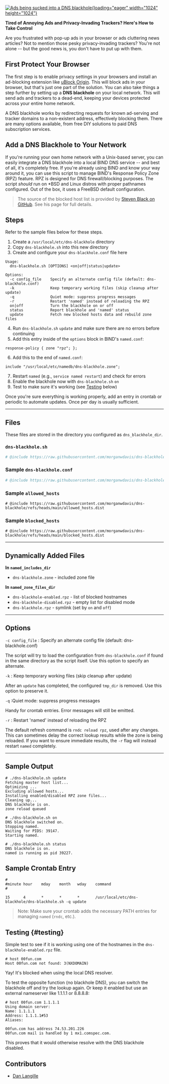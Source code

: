 [![Ads being sucked into a DNS blackhole](https://www.morgandavis.net/content/uploads/2025/04/simple-dns-blackhole.webp){loading="eager" width="1024" height="1024"}](https://www.morgandavis.net/content/uploads/2025/04/simple-dns-blackhole.webp 'DNS Blackhole')

**Tired of Annoying Ads and Privacy-Invading Trackers? Here's How to Take Control**

Are you frustrated with pop-up ads in your browser or ads cluttering news articles? Not to mention those pesky privacy-invading trackers? You're not alone -- but the good news is, you don't have to put up with them.

## First Protect Your Browser

The first step is to enable privacy settings in your browsers and install an ad-blocking extension like [uBlock Origin](https://ublockorigin.com/). This will block ads in your browser, but that's just one part of the solution. You can also take things a step further by setting up a **DNS blackhole** on your local network. This will send ads and trackers to a dead-end, keeping your devices protected across your entire home network.

A DNS blackhole works by redirecting requests for known ad-serving and tracker domains to a non-existent address, effectively blocking them. There are many options available, from free DIY solutions to paid DNS subscription services.

## Add a DNS Blackhole to Your Network

If you're running your own home network with a Unix-based server, you can easily integrate a DNS blackhole into a local BIND DNS service -- and best of all, it's completely free. If you're already using BIND and know your way around it, you can use this script to manage BIND's Response Policy Zone (RPZ) feature. RPZ is designed for DNS firewall/blocking purposes. The script _should_ run on \*BSD and Linux distros with proper pathnames configured. Out of the box, it uses a FreeBSD default configuration.

> The source of the blocked host list is provided by [Steven Black on GitHub](https://github.com/StevenBlack/hosts). See his page for full details.

## Steps

Refer to the sample files below for these steps.

1. Create a `/usr/local/etc/dns-blackhole` directory
2. Copy `dns-blackhole.sh` into this new directory
3. Create and configure your `dns-blackhole.conf` file here

```
Usage:
  dns-blackhole.sh [OPTIONS] <on|off|status|update>

Options:
  -c config_file    Specify an alternate config file (default: dns-blackhole.conf)
  -k                Keep temporary working files (skip cleanup after update)
  -q                Quiet mode: suppress progress messages
  -r                Restart 'named' instead of reloading the RPZ
  on|off            Turn the blackhole on or off
  status            Report blackhole and 'named' status
  update            Fetch new blocked hosts data and rebuild zone files
```

4. Run `dns-blackhole.sh` `update` and make sure there are no errors before continuing
5. Add this entry inside of the `options` block in BIND's `named.conf`:

```text
response-policy { zone "rpz"; };
```

6. Add this to the end of `named.conf`:

```text
include "/usr/local/etc/namedb/dns-blackhole.zone";
```

7. Restart `named` (e.g., `service named restart`) and check for errors
8. Enable the blackhole now with `dns-blackhole.sh` `on`
9. Test to make sure it's working (see [Testing](#testing) below)

Once you're sure everything is working properly, add an entry in crontab or periodic to automate updates. Once per day is usually sufficient.

---

## Files

These files are stored in the directory you configured as `dns_blackhole_dir`.

### `dns-blackhole.sh`

```sh
# @include https://raw.githubusercontent.com/morganwdavis/dns-blackhole/refs/heads/main/dns-blackhole.sh
```

### Sample `dns-blackhole.conf`

```sh
# @include https://raw.githubusercontent.com/morganwdavis/dns-blackhole/refs/heads/main/dns-blackhole.conf.dist
```

### Sample `allowed_hosts`

```
# @include https://raw.githubusercontent.com/morganwdavis/dns-blackhole/refs/heads/main/allowed_hosts.dist
```

### Sample `blocked_hosts`

```
# @include https://raw.githubusercontent.com/morganwdavis/dns-blackhole/refs/heads/main/blocked_hosts.dist
```

---

## Dynamically Added Files

**In `named_includes_dir`**

-   `dns-blackhole.zone` - included zone file

**In `named_zone_files_dir`**

-   `dns-blackhole-enabled.rpz` - list of blocked hostnames
-   `dns-blackhole-disabled.rpz` - empty list for disabled mode
-   `dns-blackhole.rpz` - symlink (set by `on` and `off`)

---

## Options

`-c config_file`
: Specify an alternate config file (default: dns-blackhole.conf)

The script will try to load the configuration from `dns-blackhole.conf` if found in the same directory as the script itself. Use this option to specify an alternate.

`-k`
: Keep temporary working files (skip cleanup after update)

After an `update` has completed, the configured `tmp_dir` is removed. Use this option to preserve it.

`-q`
:Quiet mode: suppress progress messages

Handy for crontab entries. Error messages will still be emitted.

`-r`
: Restart 'named' instead of reloading the RPZ

The default refresh command is `rndc reload rpz`, used after any changes. This can sometimes delay the correct lookup results while the zone is being reloaded. If you want to ensure immediate results, the `-r` flag will instead restart `named` completely.

---

## Sample Output

```
# ./dns-blackhole.sh update
Fetching master host list...
Optimizing ...
Excluding allowed hosts...
Installing enabled/disabled RPZ zone files...
Cleaning up...
DNS blackhole is on.
zone reload queued

# ./dns-blackhole.sh on
DNS blackhole switched on.
Stopping named.
Waiting for PIDS: 39147.
Starting named.

# ./dns-blackhole.sh status
DNS blackhole is on.
named is running as pid 39227.
```

## Sample Crontab Entry

```text
#
#minute hour    mday    month   wday    command
#

15      4       *       *       *       /usr/local/etc/dns-blackhole/dns-blackhole.sh -q update
```

> Note: Make sure your crontab adds the necessary PATH entries for managing `named` (`rndc`, etc.).

## Testing {#testing}

Simple test to see if it is working using one of the hostnames in the `dns-blackhole-enabled.rpz` file.

```text
# host 00fun.com
Host 00fun.com not found: 3(NXDOMAIN)
```

Yay! It's blocked when using the local DNS resolver.

To test the opposite function (no blackhole DNS), you can switch the blackhole off and try the lookup again. Or keep it enabled but use an external nameserver like 1.1.1.1 or 8.8.8.8:

```text
# host 00fun.com 1.1.1.1
Using domain server:
Name: 1.1.1.1
Address: 1.1.1.1#53
Aliases:

00fun.com has address 74.53.201.226
00fun.com mail is handled by 1 mx1.comspec.com.
```

This proves that it would otherwise resolve with the DNS blackhole disabled.

## Contributors

-   [Dan Langille](https://langille.org)
